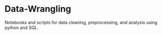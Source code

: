 # Data-Wrangling
Notebooks and scripts for data cleaning, preprocessing, and analysis using python and SQL.
